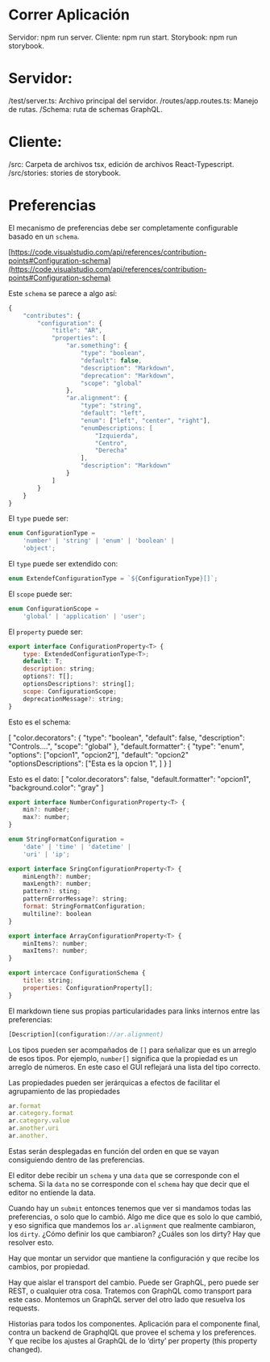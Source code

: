 # Correr Aplicación
Servidor: npm run server.
Cliente: npm run start.
Storybook: npm run storybook.

# Servidor:
/test/server.ts: Archivo principal del servidor.
/routes/app.routes.ts: Manejo de rutas.
/Schema: ruta de schemas GraphQL.

# Cliente:
/src: Carpeta de archivos tsx, edición de archivos React-Typescript.
/src/stories: stories de storybook.

# Preferencias
El mecanismo de preferencias debe ser completamente configurable basado en un `schema`. 

[https://code.visualstudio.com/api/references/contribution-points#Configuration-schema](https://code.visualstudio.com/api/references/contribution-points#Configuration-schema)

Este `schema` se parece a algo así:

```js
{
	"contributes": {
		"configuration": {
			"title": "AR",
			"properties": [
				"ar.something": {
					"type": "boolean",
					"default": false,
					"description": "Markdown",
					"deprecation": "Markdown",
					"scope": "global"
				},
				"ar.alignment": {
					"type": "string",
					"default": "left", 
					"enum": ["left", "center", "right"],
					"enumDescriptions: [
						"Izquierda",
						"Centro",
						"Derecha"
					],
					"description": "Markdown"
				}
			]
		}
	}
}
```

El `type` puede ser:
```js
enum ConfigurationType = 
	'number' | 'string' | 'enum' | 'boolean' | 
	'object';
```
El `type` puede ser extendido con:
```js
enum ExtendefConfigurationType = `${ConfigurationType}[]`;
```

El `scope` puede ser:
```js
enum ConfigurationScope = 
	'global' | 'application' | 'user';
```

El `property` puede ser:
```js
export interface ConfigurationProperty<T> {
	type: ExtendedConfigurationType<T>;
	default: T;
	description: string;
	options?: T[];
	optionsDescriptions?: string[];
	scope: ConfigurationScope;
	deprecationMessage?: string;
}
```

Esto es el schema:

[
	"color.decorators": {
		"type": "boolean",
		"default": false,
		"description": "Controls....",
		"scope": "global"
	},
	"default.formatter": {
		"type": "enum",
		"options": ["opcion1", "opcion2"],
		"default": "opcion2"
		"optionsDescriptions": ["Esta es la opcion 1", ]
	}
]

Esto es el dato: 
[
	"color.decorators": false,
	"default.formatter": "opcion1",
	"background.color": "gray"
]


```js
export interface NumberConfigurationProperty<T> {
	min?: number;
	max?: number;
}
```

```js
enum StringFormatConfiguration =
	'date' | 'time' | 'datetime' |
	'uri' | 'ip';
```

```js
export interface SringConfigurationProperty<T> {
	minLength?: number;
	maxLength?: number;
	pattern?: sting;
	patternErrorMessage?: string;
	format: StringFormatConfiguration;
	multiline?: boolean
}
```

```js
export interface ArrayConfigurationProperty<T> {
	minItems?: number;
	maxItems?: number;
}
```

```js
export intercace ConfigurationSchema {
	title: string;
	properties: ConfigurationProperty[];
}
```

El markdown tiene sus propias particularidades para links internos entre las preferencias:

```js
[Description](configuration://ar.alignment)
```

Los tipos pueden ser acompañados de `[]` para señalizar que es un arreglo de esos tipos. Por ejemplo, `number[]` significa que la propiedad es un arreglo de números. En este caso el GUI reflejará una lista del tipo correcto.

Las propiedades pueden ser jerárquicas a efectos de facilitar el agrupamiento de las propiedades

```js
ar.format
ar.category.format
ar.category.value
ar.another.uri
ar.another.
```

Estas serán desplegadas en función del orden en que se vayan consiguiendo dentro de las preferencias.

El editor debe recibir un `schema` y una `data` que se corresponde con el schema. Si la `data` no se corresponde con el `schema` hay que decir que el editor no entiende la data.

Cuando hay un `submit` entonces tenemos que ver si mandamos todas las preferencias, o solo que lo cambió. Algo me dice que es solo lo que cambió, y eso significa que mandemos los `ar.alignment` que realmente cambiaron, los `dirty`.  ¿Cómo definir los que cambiaron? ¿Cuáles son los dirty? Hay que resolver esto.

Hay que montar un servidor que mantiene la configuración y que recibe los cambios, por propiedad. 

Hay que aislar el transport del cambio. Puede ser GraphQL, pero puede ser REST, o cualquier otra cosa. Tratemos con GraphQL como transport para este caso. Montemos un GraphQL server del otro lado que resuelva los requests.

Historias para todos los componentes. 
Aplicación para el componente final, contra un backend de GraphqlQL que provee el schema y los preferences. Y que recibe los ajustes al GraphQL de lo ‘dirty’ per property (this property changed).
